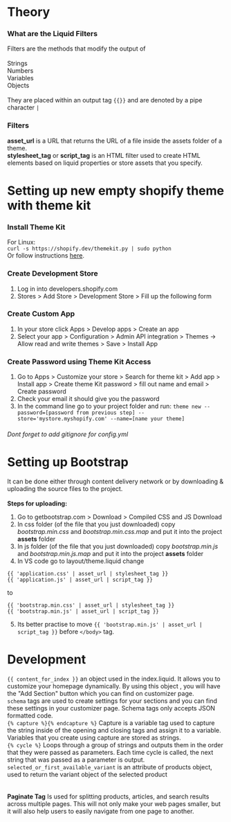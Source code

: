 # Theory
### What are the Liquid Filters
Filters are the methods that modify the output of <br><br>
Strings <br>
Numbers <br>
Variables <br>
Objects <br><br>
They are placed within an output tag `{{}}` and are denoted by a pipe character `|`

### Filters
**asset_url** is a URL that returns the URL of a file inside the assets folder of a theme.<br>
**stylesheet_tag** or **script_tag** is an HTML filter used to create HTML elements based on liquid properties or store assets that you specify. <br>

# Setting up new empty shopify theme with theme kit

### Install Theme Kit
For Linux: <br> 
    `curl -s https://shopify.dev/themekit.py | sudo python`
<br>
Or follow instructions <a href="https://shopify.dev/themes/tools/theme-kit">here</a>.

### Create Development Store
1. Log in into developers.shopify.com
2. Stores > Add Store > Development Store > Fill up the following form

### Create Custom App
1. In your store click Apps > Develop apps > Create an app
2. Select your app > Configuration > Admin API integration > Themes -> Allow read and write themes > Save > Install App

### Create Password using Theme Kit Access
1. Go to Apps > Customize your store > Search for theme kit > Add app > Install app > Create theme Kit password > fill out name and email > Create password
2. Check your email it should give you the password
3. In the command line go to your project folder and run:
    `theme new --password=[password from previous step] --store='mystore.myshopify.com' --name=[name your theme]`
    
###### Dont forget to add gitignore for config.yml


# Setting up Bootstrap
It can be done either through content delivery network or by downloading & uploading the source files to the project. <br><br>
**Steps for uploading:**
1. Go to getbootstrap.com > Download > Compiled CSS and JS Download
2. In css folder (of the file that you just downloaded) copy *bootstrap.min.css* and *bootstrap.min.css.map* and put it into the project **assets** folder
3. In js folder (of the file that you just downloaded) copy *bootstrap.min.js* and *bootstrap.min.js.map* and put it into the project **assets** folder
4. In VS code go to layout/theme.liquid change
```
{{ 'application.css' | asset_url | stylesheet_tag }}
{{ 'application.js' | asset_url | script_tag }}
```
to
```
{{ 'bootstrap.min.css' | asset_url | stylesheet_tag }}
{{ 'bootstrap.min.js' | asset_url | script_tag }}
```
5. Its better practise to move `{{ 'bootstrap.min.js' | asset_url | script_tag }}` before `</body>` tag.

# Development
`{{ content_for_index }}` an object used in the index.liquid. It allows you to customize your homepage dynamically. By using this object , you will have the "Add Section" button which you can find on customizer page. <br>
`schema` tags are used to create settings for your sections and you can find these settings in your customizer page. Schema tags only accepts JSON formatted code. <br>
`{% capture %}{% endcapture %}` Capture is a variable tag used to capture the string inside of the opening and closing tags and assign it to a variable. Variables that you create using capture are stored as strings. <br>
`{% cycle %}` Loops through a group of strings and outputs them in the order that they were passed as parameters. Each time cycle is called, the next string that was passed as a parameter is output.<br>
`selected_or_first_available_variant` is an attribute of products object, used to return the variant object of the selected product<br>
<br><br>
**Paginate Tag** Is used for splitting products, articles, and search results across multiple pages. This will not only make your web pages smaller, but it will also help users to easily navigate from one page to another. 
